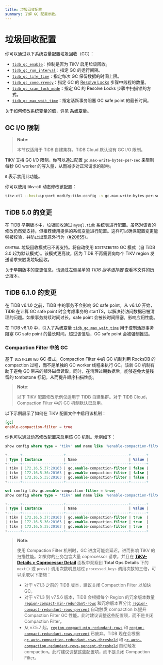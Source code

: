 ```yaml
---
title: 垃圾回收配置
summary: 了解 GC 配置参数。
---
```


# 垃圾回收配置

你可以通过以下系统变量配置垃圾回收（GC）：

* [`tidb_gc_enable`](/system-variables.md#tidb_gc_enable-new-in-v50)：控制是否为 TiKV 启用垃圾回收。
* [`tidb_gc_run_interval`](/system-variables.md#tidb_gc_run_interval-new-in-v50)：指定 GC 的运行间隔。
* [`tidb_gc_life_time`](/system-variables.md#tidb_gc_life_time-new-in-v50)：指定每次 GC 保留数据的时间上限。
* [`tidb_gc_concurrency`](/system-variables.md#tidb_gc_concurrency-new-in-v50)：指定 GC 的 [Resolve Locks](/garbage-collection-overview.md#resolve-locks) 步骤中线程的数量。
* [`tidb_gc_scan_lock_mode`](/system-variables.md#tidb_gc_scan_lock_mode-new-in-v50)：指定 GC 的 Resolve Locks 步骤中扫描锁的方式。
* [`tidb_gc_max_wait_time`](/system-variables.md#tidb_gc_max_wait_time-new-in-v610)：指定活跃事务阻塞 GC safe point 的最长时间。

关于如何修改系统变量的值，详见 [系统变量](/system-variables.md)。

## GC I/O 限制

<CustomContent platform="tidb-cloud">

> **Note:**
>
> 本节仅适用于 TiDB 自建集群。TiDB Cloud 默认没有 GC I/O 限制。

</CustomContent>

TiKV 支持 GC I/O 限制。你可以通过配置 `gc.max-write-bytes-per-sec` 来限制每秒 GC worker 的写入量，从而减少对正常请求的影响。

`0` 表示禁用此功能。

你可以使用 tikv-ctl 动态修改该配置：

```bash
tikv-ctl --host=ip:port modify-tikv-config -n gc.max-write-bytes-per-sec -v 10MB
```

## TiDB 5.0 的变更

在 TiDB 早期版本中，垃圾回收通过 `mysql.tidb` 系统表进行配置。虽然对该表的修改仍然受支持，但推荐使用提供的系统变量进行配置。这样可以确保配置变更能够被校验，并防止出现意外行为（[#20655](https://github.com/pingcap/tidb/issues/20655)）。

`CENTRAL` 垃圾回收模式已不再支持。将自动使用 `DISTRIBUTED` GC 模式（自 TiDB 3.0 起为默认模式）。该模式更高效，因为 TiDB 不再需要向每个 TiKV region 发送请求来触发垃圾回收。

关于早期版本的变更信息，请通过左侧菜单的 _TIDB 版本选择器_ 查看本文件的历史版本。

## TiDB 6.1.0 的变更

在 TiDB v6.1.0 之前，TiDB 中的事务不会影响 GC safe point。从 v6.1.0 开始，TiDB 在计算 GC safe point 时会考虑事务的 startTS，以解决待访问数据已被清理的问题。如果事务持续时间过长，safe point 会被长时间阻塞，影响应用性能。

在 TiDB v6.1.0 中，引入了系统变量 [`tidb_gc_max_wait_time`](/system-variables.md#tidb_gc_max_wait_time-new-in-v610) 用于控制活跃事务阻塞 GC safe point 的最长时间。超过该值后，GC safe point 会被强制推进。

### Compaction Filter 中的 GC

基于 `DISTRIBUTED` GC 模式，Compaction Filter 中的 GC 机制利用 RocksDB 的 compaction 过程，而不是单独的 GC worker 线程来执行 GC。该新 GC 机制有助于避免 GC 带来的额外磁盘读取。同时，在清理过期数据后，能够避免大量残留的 tombstone 标记，从而提升顺序扫描性能。

<CustomContent platform="tidb-cloud">

> **Note:**
>
> 以下 TiKV 配置修改示例仅适用于 TiDB 自建集群。对于 TiDB Cloud，Compaction Filter 中的 GC 机制默认已启用。

</CustomContent>

以下示例展示了如何在 TiKV 配置文件中启用该机制：

```toml
[gc]
enable-compaction-filter = true
```

你也可以通过动态修改配置来启用该 GC 机制。示例如下：

```sql
show config where type = 'tikv' and name like '%enable-compaction-filter%';
```

```sql
+------+-------------------+-----------------------------+-------+
| Type | Instance          | Name                        | Value |
+------+-------------------+-----------------------------+-------+
| tikv | 172.16.5.37:20163 | gc.enable-compaction-filter | false |
| tikv | 172.16.5.36:20163 | gc.enable-compaction-filter | false |
| tikv | 172.16.5.35:20163 | gc.enable-compaction-filter | false |
+------+-------------------+-----------------------------+-------+
```

```sql
set config tikv gc.enable-compaction-filter = true;
show config where type = 'tikv' and name like '%enable-compaction-filter%';
```

```sql
+------+-------------------+-----------------------------+-------+
| Type | Instance          | Name                        | Value |
+------+-------------------+-----------------------------+-------+
| tikv | 172.16.5.37:20163 | gc.enable-compaction-filter | true  |
| tikv | 172.16.5.36:20163 | gc.enable-compaction-filter | true  |
| tikv | 172.16.5.35:20163 | gc.enable-compaction-filter | true  |
+------+-------------------+-----------------------------+-------+
```

<CustomContent platform="tidb">

> **Note:**
>
> 使用 Compaction Filter 机制时，GC 进度可能会延迟，进而影响 TiKV 的扫描性能。如果你的业务包含大量 coprocessor 请求，并且在 [**TiKV-Details > Coprocessor Detail**](/grafana-tikv-dashboard.md#coprocessor-detail) 面板中观察到 **Total Ops Details** 下的 `next()` 或 `prev()` 调用次数明显超过 `processed_keys` 调用次数的三倍，可以采取以下措施：
> 
> - 对于 v7.1.3 之前的 TiDB 版本，建议关闭 Compaction Filter 以加快 GC。
> - 对于 v7.1.3 到 v7.5.6 版本，TiDB 会根据每个 Region 的冗余版本数量 [`region-compact-min-redundant-rows`](/tikv-configuration-file.md#region-compact-min-redundant-rows-new-in-v710) 和冗余版本百分比 [`region-compact-redundant-rows-percent`](/tikv-configuration-file.md#region-compact-redundant-rows-percent-new-in-v710) 自动触发 compaction 以提升 Compaction Filter GC 性能。此时建议调整这些配置项，而不是关闭 Compaction Filter。
> - 从 v7.5.7 起，[`region-compact-min-redundant-rows`](/tikv-configuration-file.md#region-compact-min-redundant-rows-new-in-v710) 和 [`region-compact-redundant-rows-percent`](/tikv-configuration-file.md#region-compact-redundant-rows-percent-new-in-v710) 已废弃。TiDB 现在会根据 [`gc.auto-compaction.redundant-rows-threshold`](/tikv-configuration-file.md#redundant-rows-threshold-new-in-v757) 和 [`gc.auto-compaction.redundant-rows-percent-threshold`](/tikv-configuration-file.md#redundant-rows-percent-threshold-new-in-v757) 自动触发 compaction。此时建议调整这些配置项，而不是关闭 Compaction Filter。

</CustomContent>